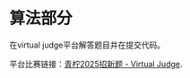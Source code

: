 # 算法部分

在virtual judge平台解答题目并在提交代码。

平台比赛链接：[青柠2025招新题 - Virtual Judge](https://vjudge.net/contest/745157).